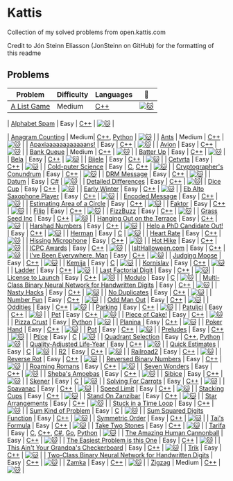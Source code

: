 # Kattis
Collection of my solved problems from open.kattis.com

Credit to Jón Steinn Elíasson (JonSteinn on GitHub) for the formatting of this readme

## Problems
| Problem | Difficulty | Languages | :link: |
| - | - | - | - |
| [A List Game](https://github.com/AlexDerr/Kattis/tree/master/Medium/A%20List%20Game) | Medium | [C++](https://github.com/AlexDerr/Kattis/blob/master/Medium/A%20List%20Game/AListGame.cpp) | [![:cat:](https://open.kattis.com/favicon)](https://open.kattis.com/problems/listgame) |

| [Alphabet Spam](https://github.com/AlexDerr/Kattis/tree/master/Easy/Alphabet%20Spam) | Easy | [C++](https://github.com/AlexDerr/Kattis/blob/master/Easy/Alphabet%20Spam/AlphabetSpam.cpp) | [![:cat:](https://open.kattis.com/favicon)](https://open.kattis.com/problems/alphabetspam) |

| [Anagram Counting](https://github.com/AlexDerr/Kattis/tree/master/Medium/AnagramCounting) | Medium| [C++](https://github.com/AlexDerr/Kattis/blob/master/Medium/AnagramCounting/AnagramCounting.cpp), [Python](https://github.com/AlexDerr/Kattis/blob/master/Medium/AnagramCounting/AnagramCounting.py) | [![:cat:](https://open.kattis.com/favicon)](https://open.kattis.com/problems/anagramcounting) |
| [Ants](https://github.com/AlexDerr/Kattis/tree/master/Medium/Ants) | Medium | [C++](https://github.com/AlexDerr/Kattis/blob/master/Medium/Ants/Ants.cpp) | [![:cat:](https://open.kattis.com/favicon)](https://open.kattis.com/problems/ants) |
| [Apaxiaaaaaaaaaaaans!](https://github.com/AlexDerr/Kattis/tree/master/Easy/Apaxiaaaaaaaaaaaans) | Easy | [C++](https://github.com/AlexDerr/Kattis/blob/master/Easy/Apaxiaaaaaaaaaaaans/Apaxiaaaaaaaaaaaans.cpp) | [![:cat:](https://open.kattis.com/favicon)](https://open.kattis.com/problems/apaxiaaans) |
| [Avion](https://github.com/AlexDerr/Kattis/tree/master/Easy/Avion) | Easy | [C++](https://github.com/AlexDerr/Kattis/blob/master/Easy/Avion/Avion.cpp) | [![:cat:](https://open.kattis.com/favicon)](https://open.kattis.com/problems/avion) |
| [Bank Queue](https://github.com/AlexDerr/Kattis/tree/master/Medium/Bank%20Queue) | Medium | [C++](https://github.com/AlexDerr/Kattis/blob/master/Medium/Bank%20Queue/BankQueue.cpp) | [![:cat:](https://open.kattis.com/favicon)](https://open.kattis.com/problems/bank) |
| [Batter Up](https://github.com/AlexDerr/Kattis/tree/master/Easy/Batter%20Up) | Easy | [C++](https://github.com/AlexDerr/Kattis/blob/master/Easy/Batter%20Up/BatterUp.cpp) | [![:cat:](https://open.kattis.com/favicon)](https://open.kattis.com/problems/batterup) |
| [Bela](https://github.com/AlexDerr/Kattis/tree/master/Easy/Bela) | Easy | [C++](https://github.com/AlexDerr/Kattis/blob/master/Easy/Bela/Bela.cpp) | [![:cat:](https://open.kattis.com/favicon)](https://open.kattis.com/problems/bela) |
| [Bijele](https://github.com/AlexDerr/Kattis/tree/master/Easy/Bijele) | Easy | [C++](https://github.com/AlexDerr/Kattis/blob/master/Easy/Bijele/Bijele.cpp) |  [![:cat:](https://open.kattis.com/favicon)](https://open.kattis.com/problems/bijele) |
| [Cetvrta](https://github.com/AlexDerr/Kattis/tree/master/Easy/Cetvrta) | Easy | [C++](https://github.com/AlexDerr/Kattis/blob/master/Easy/Cetvrta/Cetvrta.cpp) |  [![:cat:](https://open.kattis.com/favicon)](https://open.kattis.com/problems/cetvrta) |
| [Cold-puter Science](https://github.com/AlexDerr/Kattis/tree/master/Easy/Cold-Puter%20Science) | Easy | [C](https://github.com/AlexDerr/Kattis/blob/master/Easy/Cold-Puter%20Science/Cold-PuterScience.c), [C++](https://github.com/AlexDerr/Kattis/blob/master/Easy/Cold-Puter%20Science/Cold-Puter%20Science.cpp) |  [![:cat:](https://open.kattis.com/favicon)](https://open.kattis.com/problems/cold) |
| [Cryptographer's Conundrum](https://github.com/AlexDerr/Kattis/tree/master/Easy/Cryptographers%20Conundrum) | Easy | [C++](https://github.com/AlexDerr/Kattis/blob/master/Easy/Cryptographers%20Conundrum/CryptographersConundrum.cpp) | [![:cat:](https://open.kattis.com/favicon)](https://open.kattis.com/problems/conundrum) |
| [DRM Message](https://github.com/AlexDerr/Kattis/tree/master/Easy/DRM%20Messages) | Easy | [C++](https://github.com/AlexDerr/Kattis/blob/master/Easy/DRM%20Messages/DRMMessages.cpp) |  [![:cat:](https://open.kattis.com/favicon)](https://open.kattis.com/problems/drmmessages) |
| [Datum](https://github.com/AlexDerr/Kattis/tree/master/Easy/Datum) | Easy | [C#](https://github.com/AlexDerr/Kattis/blob/master/Easy/Datum/Datum.cs) | [![:cat:](https://open.kattis.com/favicon)](https://open.kattis.com/problems/datum) |
| [Detailed Differences](https://github.com/AlexDerr/Kattis/tree/master/Easy/Detailed%20Differences) | Easy | [C++](https://github.com/AlexDerr/Kattis/blob/master/Easy/Detailed%20Differences/DetailedDifferences.cpp) | [![:cat:](https://open.kattis.com/favicon)](https://open.kattis.com/problems/detaileddifferences)|
| [Dice Cup](https://github.com/AlexDerr/Kattis/tree/master/Easy/Dice%20Cup) | Easy | [C++](https://github.com/AlexDerr/Kattis/blob/master/Easy/Dice%20Cup/DiceCup.cpp) |  [![:cat:](https://open.kattis.com/favicon)](https://open.kattis.com/problems/dicecup) |
| [Early Winter](https://github.com/AlexDerr/Kattis/tree/master/Easy/Early%20Winter) | Easy | [C++](https://github.com/AlexDerr/Kattis/blob/master/Easy/Early%20Winter/EarlyWinter.cpp) | [![:cat:](https://open.kattis.com/favicon)](https://open.kattis.com/problems/earlywinter) |
| [Eb Alto Saxophone Player](https://github.com/AlexDerr/Kattis/tree/master/Easy/Eb%20Alto%20Saxophone%20Player) | Easy | [C++](https://github.com/AlexDerr/Kattis/blob/master/Easy/Eb%20Alto%20Saxophone%20Player/EbAltoSaxophonePlayer.cpp) |  [![:cat:](https://open.kattis.com/favicon)](https://open.kattis.com/problems/saxophone) |
| [Encoded Message](https://github.com/AlexDerr/Kattis/tree/master/Easy/Encoded%20Message) | Easy | [C++](https://github.com/AlexDerr/Kattis/blob/master/Easy/Encoded%20Message/EncodedMessage.cpp) | [![:cat:](https://open.kattis.com/favicon)](https://open.kattis.com/problems/encodedmessage) |
| [Estimating Area of a Circle](https://github.com/AlexDerr/Kattis/tree/master/Easy/EstimatingTheAreaOfACircle) | Easy | [C++](https://github.com/AlexDerr/Kattis/blob/master/Easy/EstimatingTheAreaOfACircle/EstimatingTheAreaOfACircle.cpp) |  [![:cat:](https://open.kattis.com/favicon)](https://open.kattis.com/problems/estimatingtheareaofacircle) |
| [Faktor](https://github.com/AlexDerr/Kattis/tree/master/Easy/Faktor) | Easy | [C++](https://github.com/AlexDerr/Kattis/blob/master/Easy/Faktor/Faktor.cpp) |  [![:cat:](https://open.kattis.com/favicon)](https://open.kattis.com/problems/faktor) |
| [Filip](https://github.com/AlexDerr/Kattis/tree/master/Easy/Filip) | Easy | [C++](https://github.com/AlexDerr/Kattis/blob/master/Easy/Filip/Filip.cpp) |  [![:cat:](https://open.kattis.com/favicon)](https://open.kattis.com/problems/filip) |
| [FizzBuzz](https://github.com/AlexDerr/Kattis/tree/master/Easy/FizzBuzz) | Easy | [C++](https://github.com/AlexDerr/Kattis/blob/master/Easy/FizzBuzz/FizzBuzz.cpp) |   [![:cat:](https://open.kattis.com/favicon)](https://open.kattis.com/problems/fizzbuzz) |
| [Grass Seed Inc](https://github.com/AlexDerr/Kattis/tree/master/Easy/Grass%20Seed%20Inc) | Easy | [C++](https://github.com/AlexDerr/Kattis/blob/master/Easy/Grass%20Seed%20Inc/GrassSeed.cpp) | [![:cat:](https://open.kattis.com/favicon)](https://open.kattis.com/problems/grassseed) |
| [Hanging Out on the Terrace](https://github.com/AlexDerr/Kattis/tree/master/Easy/Hanging%20Out%20on%20the%20Terrace) | Easy | [C++](https://github.com/AlexDerr/Kattis/blob/master/Easy/Hanging%20Out%20on%20the%20Terrace/HangingOutOnTheTerrace.cpp) | [![:cat:](https://open.kattis.com/favicon)](https://open.kattis.com/problems/hangingout) |
| [Harshad Numbers](https://github.com/AlexDerr/Kattis/tree/master/Easy/Harshad%20Numbers) | Easy | [C++](https://github.com/AlexDerr/Kattis/blob/master/Easy/Harshad%20Numbers/HarshadNumbers.cpp) | [![:cat:](https://open.kattis.com/favicon)](https://open.kattis.com/problems/harshadnumbers) |
| [Help a PhD Candidate Out!](https://github.com/AlexDerr/Kattis/tree/master/Easy/Help%20a%20PhD%20Candidate%20Out) | Easy | [C++](https://github.com/AlexDerr/Kattis/blob/master/Easy/Help%20a%20PhD%20Candidate%20Out/HelpAPhdCandidateOut.cpp) | [![:cat:](https://open.kattis.com/favicon)](https://open.kattis.com/problems/helpaphd) |
| [Herman](https://github.com/AlexDerr/Kattis/tree/master/Easy/Herman) | Easy | [C](https://github.com/AlexDerr/Kattis/blob/master/Easy/Herman/Herman.c) |   [![:cat:](https://open.kattis.com/favicon)](https://open.kattis.com/problems/herman) |
| [Heart Rate](https://github.com/AlexDerr/Kattis/tree/master/Easy/Heart%20Rate) | Easy | [C++](https://github.com/AlexDerr/Kattis/blob/master/Easy/Heart%20Rate/HeartRate.cpp) | [![:cat:](https://open.kattis.com/favicon)](https://open.kattis.com/problems/heartrate) |
| [Hissing Microphone](https://github.com/AlexDerr/Kattis/tree/master/Easy/Hissing%20Microphone) | Easy | [C++](https://github.com/AlexDerr/Kattis/blob/master/Easy/Hissing%20Microphone/HissingMicrophone.cpp) |   [![:cat:](https://open.kattis.com/favicon)](https://open.kattis.com/problems/hissingmicrophone) |
| [Hot Hike](https://github.com/AlexDerr/Kattis/tree/master/Easy/Hot%20Hike) | Easy | [C++](https://github.com/AlexDerr/Kattis/blob/master/Easy/Hot%20Hike/HotHike.cpp) |   [![:cat:](https://open.kattis.com/favicon)](https://open.kattis.com/problems/hothike) |
| [ICPC Awards](https://github.com/AlexDerr/Kattis/tree/master/Easy/ICPC%20Awards) | Easy | [C++](https://github.com/AlexDerr/Kattis/blob/master/Easy/ICPC%20Awards/ICPCAwards.cpp) | [![:cat:](https://open.kattis.com/favicon)](https://open.kattis.com/problems/icpcawards) |
| [IsItHalloween.com](https://github.com/AlexDerr/Kattis/tree/master/Easy/IsItHalloween) | Easy | [C++](https://github.com/AlexDerr/Kattis/blob/master/Easy/IsItHalloween/IsItHalloween.cpp) | [![:cat:](https://open.kattis.com/favicon)](https://open.kattis.com/problems/isithalloween) |
| [I've Been Everywhere, Man](https://github.com/AlexDerr/Kattis/tree/master/Easy/Ive%20Been%20Everywhere%20Man) | Easy | [C++](https://github.com/AlexDerr/Kattis/blob/master/Easy/Ive%20Been%20Everywhere%20Man/IveBeenEverywhereMan.cpp) | [![:cat:](https://open.kattis.com/favicon)](https://open.kattis.com/problems/everywhere) |
| [Judging Moose](https://github.com/AlexDerr/Kattis/tree/master/Easy/Judging%20Moose) | Easy | [C++](https://github.com/AlexDerr/Kattis/blob/master/Easy/Judging%20Moose/JudgingMoose.cpp) | [![:cat:](https://open.kattis.com/favicon)](https://open.kattis.com/problems/judgingmoose) |
| [Kemija](https://github.com/AlexDerr/Kattis/tree/master/Easy/Kemija) | Easy | [C](https://github.com/AlexDerr/Kattis/blob/master/Easy/Kemija/Kemija.c)  | [![:cat:](https://open.kattis.com/favicon)](https://open.kattis.com/problems/kemija08) |
| [Kornislav](https://github.com/AlexDerr/Kattis/tree/master/Easy/Kornislav) | Easy | [C++](https://github.com/AlexDerr/Kattis/blob/master/Easy/Kornislav/Kornislav.cpp) | [![:cat:](https://open.kattis.com/favicon)](https://open.kattis.com/problems/kornislav) |
| [Ladder](https://github.com/AlexDerr/Kattis/tree/master/Easy/Ladder) | Easy | [C++](https://github.com/AlexDerr/Kattis/blob/master/Easy/Ladder/Ladder.cpp) | [![:cat:](https://open.kattis.com/favicon)](https://open.kattis.com/problems/ladder) |
| [Last Factorial Digit](https://github.com/AlexDerr/Kattis/tree/master/Easy/Last%20Factorial%20Digit) | Easy | [C++](https://github.com/AlexDerr/Kattis/blob/master/Easy/Last%20Factorial%20Digit/LastFactorialDigit.cpp) | [![:cat:](https://open.kattis.com/favicon)](https://open.kattis.com/problems/lastfactorialdigit)|
| [License to Launch](https://github.com/AlexDerr/Kattis/tree/master/Easy/License%20to%20Launch) | Easy | [C++](https://github.com/AlexDerr/Kattis/blob/master/Easy/License%20to%20Launch/LicenseToLaunch.cpp) | [![:cat:](https://open.kattis.com/favicon)](https://open.kattis.com/problems/licensetolaunch) |
| [Modulo](https://github.com/AlexDerr/Kattis/tree/master/Easy/Modulo) | Easy | [C](https://github.com/AlexDerr/Kattis/blob/master/Easy/Modulo/Modulo.c) | [![:cat:](https://open.kattis.com/favicon)](https://open.kattis.com/problems/modulo) |
| [Multi-Class Binary Neural Network for Handwritten Digits](https://github.com/AlexDerr/Kattis/tree/master/Easy/Multi-Class%20Binary%20Neural%20Network%20for%20Handwritten%20Digits) | Easy | [C++](https://github.com/AlexDerr/Kattis/blob/master/Easy/Multi-Class%20Binary%20Neural%20Network%20for%20Handwritten%20Digits/Multi-ClassBinaryNeuralNetworkForHandwrittenDigits.cpp) | [![:cat:](https://open.kattis.com/favicon)](https://open.kattis.com/problems/mnist10class) |
| [Nasty Hacks](https://github.com/AlexDerr/Kattis/tree/master/Easy/Nasty%20Hacks) | Easy | [C++](https://github.com/AlexDerr/Kattis/blob/master/Easy/Nasty%20Hacks/NastyHacks.cpp) | [![:cat:](https://open.kattis.com/favicon)](https://open.kattis.com/problems/nastyhacks) |
| [No Duplicates](https://github.com/AlexDerr/Kattis/tree/master/Easy/No%20Duplicates) | Easy | [C++](https://github.com/AlexDerr/Kattis/blob/master/Easy/No%20Duplicates/NoDuplicates.cpp) | [![:cat:](https://open.kattis.com/favicon)](https://open.kattis.com/problems/noodup) |
| [Number Fun](https://github.com/AlexDerr/Kattis/tree/master/Easy/Number%20Fun) | Easy | [C++](https://github.com/AlexDerr/Kattis/blob/master/Easy/Number%20Fun/NumberFun.cpp) | [![:cat:](https://open.kattis.com/favicon)](https://open.kattis.com/problems/numberfun) |
| [Odd Man Out](https://github.com/AlexDerr/Kattis/tree/master/Easy/Odd%20Man%20Out) | Easy | [C++](https://github.com/AlexDerr/Kattis/blob/master/Easy/Odd%20Man%20Out/OddManOut.cpp) | [![:cat:](https://open.kattis.com/favicon)](https://open.kattis.com/problems/oddmanout) |
| [Oddities](https://github.com/AlexDerr/Kattis/tree/master/Easy/Oddities) | Easy | [C++](https://github.com/AlexDerr/Kattis/blob/master/Easy/Oddities/Oddities.cpp) | [![:cat:](https://open.kattis.com/favicon)](https://open.kattis.com/problems/oddities) |
| [Parking](https://github.com/AlexDerr/Kattis/tree/master/Easy/Parking) | Easy | [C++](https://github.com/AlexDerr/Kattis/blob/master/Easy/Parking/Parking.cpp) | [![:cat:](https://open.kattis.com/favicon)](https://open.kattis.com/problems/parking2) |
| [Patuljci](https://github.com/AlexDerr/Kattis/tree/master/Easy/Patuljci) | Easy | [C++](https://github.com/AlexDerr/Kattis/blob/master/Easy/Patuljci/Patuljci.cpp) | [![:cat:](https://open.kattis.com/favicon)](https://open.kattis.com/problems/patuljci) |
| [Pet](https://github.com/AlexDerr/Kattis/tree/master/Easy/Pet) | Easy | [C++](https://github.com/AlexDerr/Kattis/blob/master/Easy/Pet/Pet.cpp) | [![:cat:](https://open.kattis.com/favicon)](https://open.kattis.com/problems/pet) |
| [Piece of Cake!](https://github.com/AlexDerr/Kattis/tree/master/Easy/Piece%20of%20Cake!) | Easy | [C++](https://github.com/AlexDerr/Kattis/blob/master/Easy/Piece%20of%20Cake!/PieceOfCake.cpp) | [![:cat:](https://open.kattis.com/favicon)](https://open.kattis.com/problems/pieceofcake2) |
| [Pizza Crust](https://github.com/AlexDerr/Kattis/tree/master/Easy/Pizza%20Crust) | Easy | [Python](https://github.com/AlexDerr/Kattis/blob/master/Easy/Pizza%20Crust/PizzaCrust.py) | [![:cat:](https://open.kattis.com/favicon)](https://open.kattis.com/problems/pizza2) |
| [Planina](https://github.com/AlexDerr/Kattis/tree/master/Easy/Planina) | Easy | [C++](https://github.com/AlexDerr/Kattis/blob/master/Easy/Planina/Planina.cpp) | [![:cat:](https://open.kattis.com/favicon)](https://open.kattis.com/problems/planina) |
| [Poker Hand](https://github.com/AlexDerr/Kattis/tree/master/Easy/Poker%20Hand) | Easy | [C++](https://github.com/AlexDerr/Kattis/blob/master/Easy/Poker%20Hand/PokerHand.cpp) | [![:cat:](https://open.kattis.com/favicon)](https://open.kattis.com/problems/pokerhand) |
| [Pot](https://github.com/AlexDerr/Kattis/tree/master/Easy/Pot) | Easy | [C++](https://github.com/AlexDerr/Kattis/blob/master/Easy/Pot/Pot.cpp) | [![:cat:](https://open.kattis.com/favicon)](https://open.kattis.com/problems/pot) |
| [Preludes](https://github.com/AlexDerr/Kattis/tree/master/Easy/Preludes) | Easy | [C++](https://github.com/AlexDerr/Kattis/blob/master/Easy/Preludes/Preludes.cpp) | [![:cat:](https://open.kattis.com/favicon)](https://open.kattis.com/problems/chopin) |
| [Ptice](https://github.com/AlexDerr/Kattis/tree/master/Easy/Ptice) | Easy | [C](https://github.com/AlexDerr/Kattis/blob/master/Easy/Ptice/Ptice.c) | [![:cat:](https://open.kattis.com/favicon)](https://open.kattis.com/problems/ptice) |
| [Quadrant Selection](https://github.com/AlexDerr/Kattis/tree/master/Easy/Quadrant%20Selection) | Easy | [C++](https://github.com/AlexDerr/Kattis/blob/master/Easy/Quadrant%20Selection/QuadrantSelection.cpp), [Python](https://github.com/AlexDerr/Kattis/blob/master/Easy/Quadrant%20Selection/QuadrantSelection.py) | [![:cat:](https://open.kattis.com/favicon)](https://open.kattis.com/problems/quadrant) |
| [Quality-Adjusted Life-Year](https://github.com/AlexDerr/Kattis/tree/master/Easy/Quality%20Adjusted%20Life%20Year) | Easy | [C++](https://github.com/AlexDerr/Kattis/blob/master/Easy/Quality%20Adjusted%20Life%20Year/QualityAdjustedLifeyear.cpp) | [![:cat:](https://open.kattis.com/favicon)](https://open.kattis.com/problems/qaly) |
| [Quick Estimates](https://github.com/AlexDerr/Kattis/tree/master/Easy/Quick%20Estimates) | Easy | [C](https://github.com/AlexDerr/Kattis/blob/master/Easy/Quick%20Estimates/QuickEstimates.c) | [![:cat:](https://open.kattis.com/favicon)](https://open.kattis.com/problems/quickestimate) |
| [R2](https://github.com/AlexDerr/Kattis/tree/master/Easy/R2) | Easy | [C++](https://github.com/AlexDerr/Kattis/blob/master/Easy/R2/R2.cpp) | [![:cat:](https://open.kattis.com/favicon)](https://open.kattis.com/problems/r2) |
| [Railroad2](https://github.com/AlexDerr/Kattis/tree/master/Easy/Railroad2) | Easy | [C++](https://github.com/AlexDerr/Kattis/blob/master/Easy/Railroad2/Railroad2.cpp) | [![:cat:](https://open.kattis.com/favicon)](https://open.kattis.com/problems/railroad2) |
| [Reverse Rot](https://github.com/AlexDerr/Kattis/tree/master/Easy/Reverse%20Rot) | Easy | [C++](https://github.com/AlexDerr/Kattis/blob/master/Easy/Reverse%20Rot/ReverseRot.cpp) | [![:cat:](https://open.kattis.com/favicon)](https://open.kattis.com/problems/reverserot) |
| [Reversed Binary Numbers](https://github.com/AlexDerr/Kattis/tree/master/Easy/Reversed%20Binary%20Numbers) | Easy | [C++](https://github.com/AlexDerr/Kattis/blob/master/Easy/Reversed%20Binary%20Numbers/ReversedBinaryNumbers.cpp) | [![:cat:](https://open.kattis.com/favicon)](https://open.kattis.com/problems/reversebinary) |
| [Roaming Romans](https://github.com/AlexDerr/Kattis/tree/master/Easy/Roaming%20Romans) | Easy | [C++](https://github.com/AlexDerr/Kattis/blob/master/Easy/Roaming%20Romans/RoamingRomans.cpp) | [![:cat:](https://open.kattis.com/favicon)](https://open.kattis.com/problems/romans) |
| [Seven Wonders](https://github.com/AlexDerr/Kattis/tree/master/Easy/Seven%20Wonders) | Easy | [C++](https://github.com/AlexDerr/Kattis/blob/master/Easy/Seven%20Wonders/SevenWonders.cpp) | [![:cat:](https://open.kattis.com/favicon)](https://open.kattis.com/problems/sevenwonders) |
| [Sheba's Amoebas](https://github.com/AlexDerr/Kattis/tree/master/Easy/Shebas%20Amoebas) | Easy | [C++](https://github.com/AlexDerr/Kattis/blob/master/Easy/Shebas%20Amoebas/ShebasAmoebas.cpp) | [![:cat:](https://open.kattis.com/favicon)](https://open.kattis.com/problems/amoebas) |
| [Sibice](https://github.com/AlexDerr/Kattis/tree/master/Easy/Sibice) | Easy | [C++](https://github.com/AlexDerr/Kattis/blob/master/Easy/Sibice/Sibice.cpp) | [![:cat:](https://open.kattis.com/favicon)](https://open.kattis.com/problems/sibice) |
| [Skener](https://github.com/AlexDerr/Kattis/tree/master/Easy/Skener) | Easy | [C](https://github.com/AlexDerr/Kattis/blob/master/Easy/Skener/Skener.c) | [![:cat:](https://open.kattis.com/favicon)](https://open.kattis.com/problems/skener) |
| [Solving For Carrots](https://github.com/AlexDerr/Kattis/tree/master/Easy/Solving%20For%20Carrots) | Easy | [C++](https://github.com/AlexDerr/Kattis/blob/master/Easy/Solving%20For%20Carrots/SolvingForCarrots.cpp) | [![:cat:](https://open.kattis.com/favicon)](https://open.kattis.com/problems/carrots) |
| [Spavanac](https://github.com/AlexDerr/Kattis/tree/master/Easy/Spavanac) | Easy | [C++](https://github.com/AlexDerr/Kattis/blob/master/Easy/Spavanac/Spavanac.cpp) | [![:cat:](https://open.kattis.com/favicon)](https://open.kattis.com/problems/spavanac) |
| [Speed Limit](https://github.com/AlexDerr/Kattis/tree/master/Easy/Speed%20Limit) | Easy | [C++](https://github.com/AlexDerr/Kattis/blob/master/Easy/Speed%20Limit/SpeedLimit.cpp) | [![:cat:](https://open.kattis.com/favicon)](https://open.kattis.com/problems/speedlimit) |
| [Stacking Cups](https://github.com/AlexDerr/Kattis/tree/master/Easy/Stacking%20Cups) | Easy | [C++](https://github.com/AlexDerr/Kattis/blob/master/Easy/Stacking%20Cups/StackingCups.cpp) | [![:cat:](https://open.kattis.com/favicon)](https://open.kattis.com/problems/cups) |
| [Stand On Zanzibar](https://github.com/AlexDerr/Kattis/tree/master/Easy/Stand%20on%20Zanzibar) | Easy | [C++](https://github.com/AlexDerr/Kattis/blob/master/Easy/Stand%20on%20Zanzibar/StandOnZanzibar.cpp) | [![:cat:](https://open.kattis.com/favicon)](https://open.kattis.com/problems/zanzibar) |
| [Star Arrangements](https://github.com/AlexDerr/Kattis/tree/master/Easy/Star%20Arrangements) | Easy | [C++](https://github.com/AlexDerr/Kattis/blob/master/Easy/StarArrangements/StarArrangements.cpp) | [![:cat:](https://open.kattis.com/favicon)](https://open.kattis.com/problems/stararrangements) |
| [Stuck in a Time Loop](https://github.com/AlexDerr/Kattis/tree/master/Easy/Stuck%20In%20A%20Time%20Loop) | Easy | [C++](https://github.com/AlexDerr/Kattis/blob/master/Easy/Stuck%20In%20A%20Time%20Loop/StuckInATimeLoop.cpp) | [![:cat:](https://open.kattis.com/favicon)](https://open.kattis.com/problems/timeloop) |
| [Sum Kind of Problem](https://github.com/AlexDerr/Kattis/tree/master/Easy/Sum%20Kind%20of%20Problem) | Easy | [C](https://github.com/AlexDerr/Kattis/blob/master/Easy/Sum%20Kind%20of%20Problem/SumKindOfProblem.c) | [![:cat:](https://open.kattis.com/favicon)](https://open.kattis.com/problems/sumkindofproblem) |
| [Sum Squared Digits Function](https://github.com/AlexDerr/Kattis/tree/master/Easy/Sum%20Squared%20Digits%20Function) | Easy | [C++](https://github.com/AlexDerr/Kattis/blob/master/Easy/Sum%20Squared%20Digits%20Function/SumSquaredDigitsFunction.cpp) | [![:cat:](https://open.kattis.com/favicon)](https://open.kattis.com/problems/sumsquareddigits) |
| [Symmetric Order](https://github.com/AlexDerr/Kattis/tree/master/Easy/Symmetric%20Order) | Easy | [C++](https://github.com/AlexDerr/Kattis/blob/master/Easy/Symmetric%20Order/SymmetricOrder.cpp) | [![:cat:](https://open.kattis.com/favicon)](https://open.kattis.com/problems/symmetricorder) |
| [Tai's Formula](https://github.com/AlexDerr/Kattis/tree/master/Easy/Tai's%20formula) | Easy | [C++](https://github.com/AlexDerr/Kattis/blob/master/Easy/Tai's%20formula/TaisFormula.cpp) | [![:cat:](https://open.kattis.com/favicon)](https://open.kattis.com/problems/taisformula) |
| [Take Two Stones](https://github.com/AlexDerr/Kattis/tree/master/Easy/Take%20Two%20Stones) | Easy | [C++](https://github.com/AlexDerr/Kattis/blob/master/Easy/Take%20Two%20Stones/TakeTwoStones.cpp) | [![:cat:](https://open.kattis.com/favicon)](https://open.kattis.com/problems/twostones) |
| [Tarifa](https://github.com/AlexDerr/Kattis/tree/master/Easy/Tarifa) | Easy | [C](https://github.com/AlexDerr/Kattis/blob/master/Easy/Tarifa/Tarifa.c), [C++](https://github.com/AlexDerr/Kattis/blob/master/Easy/Tarifa/Tarifa.cpp), [C#](https://github.com/AlexDerr/Kattis/blob/master/Easy/Tarifa/Tarifa.cs), [Go](https://github.com/AlexDerr/Kattis/blob/master/Easy/Tarifa/Tarifa.go), [Python](https://github.com/AlexDerr/Kattis/blob/master/Easy/Tarifa/Tarifa.py) | [![:cat:](https://open.kattis.com/favicon)](https://open.kattis.com/problems/tarifa) |
| [The Amazing Human Cannonball](https://github.com/AlexDerr/Kattis/tree/master/Easy/The%20Amazing%20Human%20Cannonball) | Easy | [C++](https://github.com/AlexDerr/Kattis/blob/master/Easy/The%20Amazing%20Human%20Cannonball/TheAmazingHumanCannonball.cpp) | [![:cat:](https://open.kattis.com/favicon)](https://open.kattis.com/problems/humancannonball2) |
| [The Easiest Problem is this One](https://github.com/AlexDerr/Kattis/tree/master/Easy/The%20Easiest%20Problem%20Is%20This%20One) | Easy | [C++](https://github.com/AlexDerr/Kattis/blob/master/Easy/The%20Easiest%20Problem%20Is%20This%20One/TheEasiestProblemIsThisOne.cpp) | [![:cat:](https://open.kattis.com/favicon)](https://open.kattis.com/problems/easiest) |
| [This Ain't Your Grandpa's Checkerboard](https://github.com/AlexDerr/Kattis/tree/master/Easy/This%20Aint%20Your%20Grandpas%20Checkerboard) | Easy | [C++](https://github.com/AlexDerr/Kattis/blob/master/Easy/This%20Aint%20Your%20Grandpas%20Checkerboard/ThisAintYourGrandpasCheckerboard.cpp) | [![:cat:](https://open.kattis.com/favicon)](https://open.kattis.com/problems/thisaintyourgrandpascheckerboard) |
| [Trik](https://github.com/AlexDerr/Kattis/tree/master/Easy/Trik) | Easy | [C++](https://github.com/AlexDerr/Kattis/blob/master/Easy/Trik/Trik.cpp) | [![:cat:](https://open.kattis.com/favicon)](https://open.kattis.com/problems/trik) |
| [Two-Class Binary Neural Network for Handwritten Digits](https://github.com/AlexDerr/Kattis/tree/master/Easy/Two-Class%20Binary%20Neural%20Network%20for%20Handwritten%20Digits) | Easy | [C++](https://github.com/AlexDerr/Kattis/blob/master/Easy/Two-Class%20Binary%20Neural%20Network%20for%20Handwritten%20Digits/Two-ClassBinaryNeuralNetworkForHandwrittenDigits.cpp) | [![:cat:](https://open.kattis.com/favicon)](https://open.kattis.com/problems/mnist2class) |
| [Zamka](https://github.com/AlexDerr/Kattis/tree/master/Easy/Zamka) | Easy | [C++](https://github.com/AlexDerr/Kattis/blob/master/Easy/Zamka/Zamka.cpp) | [![:cat:](https://open.kattis.com/favicon)](https://open.kattis.com/problems/zamka) |
| [Zigzag](https://github.com/AlexDerr/Kattis/tree/master/Medium/Zigzag) | Medium | [C++](https://github.com/AlexDerr/Kattis/blob/master/Medium/Zigzag/Zigzag.cpp) | [![:cat:](https://open.kattis.com/favicon)](https://open.kattis.com/problems/zigzag2) |

